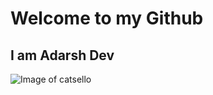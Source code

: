 # Welcome to my Github
## I am Adarsh Dev 
![Image of catsello](https://octodex.github.com/images/catstello.png)
